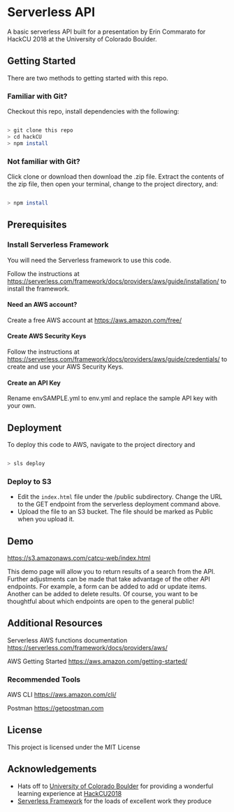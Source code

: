 # Serverless API

A basic serverless API built for a presentation by Erin Commarato for HackCU 2018 at the University of Colorado Boulder.

## Getting Started

There are two methods to getting started with this repo.

### Familiar with Git?

Checkout this repo, install dependencies with the following:

```bash

> git clone this repo
> cd hackCU
> npm install

```

### Not familiar with Git?

Click clone or download then download the .zip file. Extract the contents of the zip file, then open your terminal, change to the project directory, and:

```bash

> npm install

```

## Prerequisites

### Install Serverless Framework

You will need the Serverless framework to use this code.

Follow the instructions at https://serverless.com/framework/docs/providers/aws/guide/installation/ to install the framework.

#### Need an AWS account?

Create a free AWS account at https://aws.amazon.com/free/

#### Create AWS Security Keys

Follow the instructions at https://serverless.com/framework/docs/providers/aws/guide/credentials/ to create and use your AWS Security Keys.

#### Create an API Key

Rename envSAMPLE.yml to env.yml and replace the sample API key with your own.

## Deployment

To deploy this code to AWS, navigate to the project directory and

```bash

> sls deploy

```

### Deploy to S3

- Edit the ```index.html``` file under the /public subdirectory. Change the URL to the GET endpoint from the serverless deployment command above.
- Upload the file to an S3 bucket. The file should be marked as Public when you upload it.

## Demo

https://s3.amazonaws.com/catcu-web/index.html

This demo page will allow you to return results of a search from the API. Further adjustments can be made that take advantage of the other API endpoints. For example, a form can be added to add or update items. Another can be added to delete results. Of course, you want to be thoughtful about which endpoints are open to the general public!

## Additional Resources

Serverless AWS functions documentation
https://serverless.com/framework/docs/providers/aws/

AWS Getting Started
https://aws.amazon.com/getting-started/

### Recommended Tools

AWS CLI
https://aws.amazon.com/cli/

Postman
https://getpostman.com

## License

This project is licensed under the MIT License

## Acknowledgements

- Hats off to [University of Colorado Boulder](https://www.colorado.edu/) for providing a wonderful learning experience at [HackCU2018](https://hackcu.org/)
- [Serverless Framework](https://serverless.com/framework/) for the loads of excellent work they produce